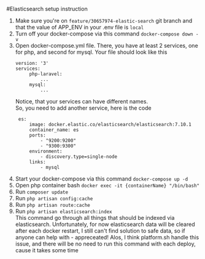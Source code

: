 #Elasticsearch setup instruction

1) Make sure you're on `feature/30657974-elastic-search` git branch and that the value of APP_ENV in your .env file is `local`
2) Turn off your docker-compose via this command `docker-compose down -v`
3) Open docker-compose.yml file. 
   There, you have at least 2 services, one for php, and second for mysql. 
   Your file should look like this
   ~~~
   version: '3'
   services:
        php-laravel:
            ...
        mysql:
            ...
   ~~~
   Notice, that your services can have different names.  
   So, you need to add another service, here is the code
   ~~~
    es:
        image: docker.elastic.co/elasticsearch/elasticsearch:7.10.1
        container_name: es
        ports:
            - "9200:9200"
            - "9300:9300"
        environment:
            - discovery.type=single-node
        links:
            - mysql
   ~~~
4) Start your docker-compose via this command `docker-compose up -d`
5) Open php container bash `docker exec -it {containerName} "/bin/bash"`
6) Run `composer update`
7) Run `php artisan config:cache`
8) Run `php artisan route:cache`
9) Run `php artisan elasticsearch:index`  
This command go through all things that should be indexed via elasticsearch. 
   Unfortunately, for now elasticsearch data will be cleared after each docker restart, 
   I still can't find solution to safe data, so if anyone can help with - appreceated!
   Alos, I think platform.sh handle this issue, and there will be no need to run this command with each deploy, cause it takes some time
   
   
   